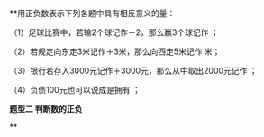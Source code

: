 **用正负数表示下列各题中具有相反意义的量：

（1）足球比赛中，若输2个球记作－2，那么赢3个球记作 ；

（2）若规定向东走3米记作＋3米，那么向西走5米记作 米；

（3）银行若存入3000元记作＋3000元，那么从中取出2000元记作 ；

（4）负债100元也可以说成是拥有 ；

**题型二 判断数的正负**

**